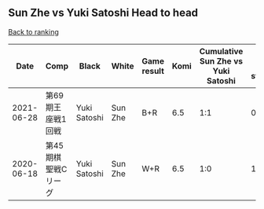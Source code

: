 ## Sun Zhe vs Yuki Satoshi Head to head

[Back to ranking](../../index.md)




| **Date** | **Comp** | **Black** | **White** | **Game result** | **Komi** | **Cumulative Sun Zhe vs Yuki Satoshi** | **Sun Zhe streak** | **Yuki Satoshi streak** | 
| --- | --- | --- | --- | --- | --- | --- | --- | --- |
| 2021-06-28 | 第69期王座戦1回戦 | Yuki Satoshi | Sun Zhe | B+R | 6.5 | 1:1 | 0 | 1 | 
| 2020-06-18 | 第45期棋聖戦Cリーグ | Yuki Satoshi | Sun Zhe | W+R | 6.5 | 1:0 | 1 | 0 |




